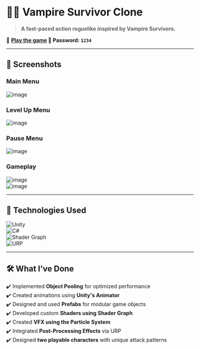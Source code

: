 # 🧛‍♂️ Vampire Survivor Clone  
> **A fast-paced action roguelike inspired by Vampire Survivors.**  

🔗 **[Play the game](https://kevinduro.itch.io/the-legend-of-gros-jambon) 🔑 Password: `1234`**  

---

## 📸 Screenshots  

### **Main Menu**  
![image](https://github.com/user-attachments/assets/9baf01ea-6bfe-4253-8d3e-229ba9023117)  

### **Level Up Menu**  
![image](https://github.com/user-attachments/assets/532524b7-f449-4ba2-b48d-753eb01e6813)  

### **Pause Menu**  
![image](https://github.com/user-attachments/assets/fa4bd6ff-25c2-40ab-a50c-d581f0a5396d)  

### **Gameplay**  
![image](https://github.com/user-attachments/assets/5b94dc9b-0341-4a62-afb6-acdaae12f0d9)  
![image](https://github.com/user-attachments/assets/dee71880-cd40-4c93-8710-59e79c36eec1)  

---

## 🔧 **Technologies Used**  
![Unity](https://img.shields.io/badge/Engine-Unity-black?style=for-the-badge&logo=unity)  
![C#](https://img.shields.io/badge/Language-C%23-blue?style=for-the-badge&logo=csharp)  
![Shader Graph](https://img.shields.io/badge/Graphics-Shader%20Graph-purple?style=for-the-badge)  
![URP](https://img.shields.io/badge/Rendering-URP-lightgrey?style=for-the-badge)  

---

## 🛠 **What I've Done**  
✔️ Implemented **Object Pooling** for optimized performance  
✔️ Created animations using **Unity's Animator**  
✔️ Designed and used **Prefabs** for modular game objects  
✔️ Developed custom **Shaders using Shader Graph**  
✔️ Created **VFX using the Particle System**  
✔️ Integrated **Post-Processing Effects** via URP  
✔️ Designed **two playable characters** with unique attack patterns
